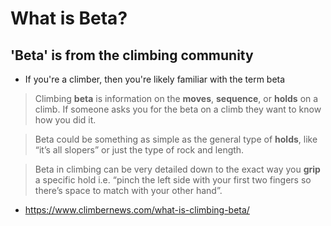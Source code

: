 # What is Beta?

<!-- ## What is beta

Beta is what you actually do implement
Elements are just options possibilities
Beta requires decision  -->

## 'Beta' is from the climbing community

- If you're a climber, then you're likely familiar with the term beta

> Climbing **beta** is information on the **moves**, **sequence**, or **holds** on a climb. If someone asks you for the beta on a climb they want to know how you did it. 

> Beta could be something as simple as the general type of **holds**, like “it’s all slopers” or just the type of rock and length.

> Beta in climbing can be very detailed down to the exact way you **grip** a specific hold i.e. “pinch the left side with your first two fingers so there’s space to match with your other hand”.

- https://www.climbernews.com/what-is-climbing-beta/
